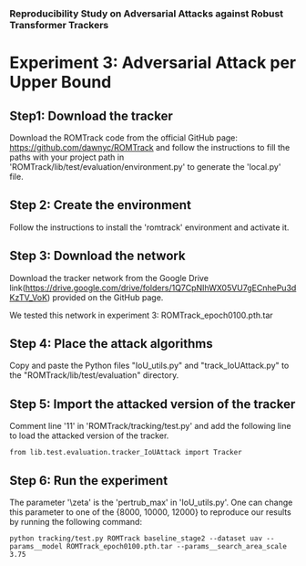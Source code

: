 ### Reproducibility Study on Adversarial Attacks against Robust Transformer Trackers
# Experiment 3: Adversarial Attack per Upper Bound

## Step1: Download the tracker

Download the ROMTrack code from the official GitHub page: https://github.com/dawnyc/ROMTrack and follow the instructions to fill the paths with your project path in 'ROMTrack/lib/test/evaluation/environment.py' to generate the 'local.py' file. 

## Step 2: Create the environment 

Follow the instructions to install the 'romtrack' environment and activate it.  

## Step 3: Download the network

Download the tracker network from the Google Drive link(https://drive.google.com/drive/folders/1Q7CpNIhWX05VU7gECnhePu3dKzTV_VoK) provided on the GitHub page. 

We tested this network in experiment 3: ROMTrack_epoch0100.pth.tar

## Step 4: Place the attack algorithms 

Copy and paste the Python files "IoU_utils.py" and "track_IoUAttack.py" to the "ROMTrack/lib/test/evaluation" directory.

## Step 5: Import the attacked version of the tracker

Comment line '11' in 'ROMTrack/tracking/test.py' and add the following line to load the attacked version of the tracker.

```
from lib.test.evaluation.tracker_IoUAttack import Tracker
```

## Step 6: Run the experiment 

The parameter '\zeta' is the 'pertrub_max' in 'IoU_utils.py'. One can change this parameter to one of the {8000, 10000, 12000} to reproduce our results by running the following command:

```
python tracking/test.py ROMTrack baseline_stage2 --dataset uav --params__model ROMTrack_epoch0100.pth.tar --params__search_area_scale 3.75
```
